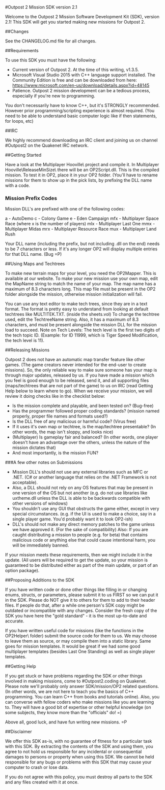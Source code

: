 #Outpost 2 Mission SDK version 2.1

Welcome to the Outpost 2 Mission Software Development Kit (SDK), version 2.1! This SDK will get you started making new missions for Outpost 2.

##Changes

See the CHANGELOG.md file for all changes.

##Requirements

To use this SDK you must have the following:

- Current version of Outpost 2. At the time of this writing, v1.3.5.
- Microsoft Visual Studio 2015 with C++ language support installed. The Community Edition is free and can be downloaded from here: https://www.microsoft.com/en-us/download/details.aspx?id=48145
- Patience. Outpost 2 mission development can be a tedious process, especially if you're new to programming.

You don't necessarily have to know C++, but it's STRONGLY recommended. However prior programming/scripting experience is almost required. (You need to be able to understand basic computer logic like if then statements, for loops, etc)

##IRC

We highly recommend downloading an IRC client and joining us on channel #Outpost2 on the Quakenet IRC network.

##Getting Started

Have a look at the Multiplayer Hooville\ project and compile it. In Multiplayer Hooville\ReleaseMinSize\ there will be an OP2Script.dll. This is the compiled mission. To test it in OP2, place it in your OP2 folder. (You'll have to rename missions for them to show up in the pick lists, by prefixing the DLL name with a code.

### Mission Prefix Codes

Mission DLL's are prefixed with one of the following codes:

a - AutoDemo
c - Colony Game
e - Eden Campaign
mfx - Multiplayer Space Race (where x is the number of players)
mlx - Multiplayer Last One
mmx - Multiplayer Midas
mrx - Multiplayer Resource Race
mux - Multiplayer Land Rush

Your DLL name (including the prefix, but not including .dll on the end) needs to be 7 characters or less. If it's any longer OP2 will display multiple entries for that DLL name. (Bug =P)

##Using Maps and Techtrees

To make new terrain maps for your level, you need the OP2Mapper. This is available at our website. To make your new mission use your own map, edit the MapName string to match the name of your map. The map name has a maximum of 8.3 characters long. This map file must be present in the OP2 folder alongside the mission, otherwise mission initialization will fail.

You can use any text editor to make tech trees, since they are in a text format. The format is pretty easy to understand from looking at default techtrees like MULTITEK.TXT. (inside the sheets.vol) To change the techtree used, edit the TechtreeName string. Also, it has a maximum of 8.3 characters, and must be present alongside the mission DLL for the mission load to succeed. Note on Tech Levels: The tech level is the first two digits of the tech topic ID. (Example: for ID 11999, which is Tiger Speed Modification, the tech level is 11).

##Releasing Missions

Outpost 2 does not have an automatic map transfer feature like other games. (The game creators never intended for the end-user to create missions).
So, the only reliable way to make sure someone has your map is through major updates, released by us.
If you have made a mission which you feel is good enough to be released, send it, and all supporting files (maps/techtrees that are not part of the game) to us on IRC (read Getting Help below to learn where to go).
When we receive your mission, we will review it doing checks like in the checklist below:
- Is the mission complete and playable, and been tested on? (Bug-free)
- Has the programmer followed proper coding standards? (mission named properly, proper file names and formats used?)
- Is the DLL free of any malicious or harmful code? (Virus free)
- If it uses it's own map or techtree, is the map/techtree presentable? (In other words, the map isn't sloppy, and looks nice)
- (Multiplayer) Is gameplay fair and balanced? (In other words, one player doesn't have an advantage over the others, unless the nature of the mission dictates that)
- And most importantly, is the mission FUN?

###A few other notes on Submissions

- Mission DLL's should not use any external libraries such as MFC or .NET. (C# or another language that relies on the .NET Framework is not acceptable).
- Also, a DLL should not rely on any OS features that may be present in one version of the OS but not another (e.g. do not use libraries like uxtheme.dll unless the DLL is able to be backwards compatible with other versions of windows)
- You shouldn't use any GUI that obstructs the game either, except in very special circumstances. (e.g. if the UI is used to make a choice, say in a single player game. You'd probably want it to look OP2-ish)
- DLL's should not make any direct memory patches to the game unless we have approved it. (For the sake of compatibility)
Also: If you are caught distributing a mission to people (e.g. for beta) that contains malicious code or anything else that could cause intentional harm, you will be immediately banned.

If your mission meets these requirements, then we might include it in the update. (All users will be required to get the update, so your mission is guaranteed to be distributed either as part of the main update, or part of an option package).

##Proposing Additions to the SDK

If you have written code or done other things like filling in or changing enums, structs, or parameters, please submit it to us FIRST so we can put it in the SDK.
Please do NOT give it to others for them to add to their header files. If people do that, after a while one person's SDK copy might be outdated or incompatible with any changes.
Consider the fresh copy of the SDK you have here the "gold standard" - it is the most up-to-date and accurate.

If you have written useful code for missions (like the functions in the OP2Helper\ folder) submit the source code for them to us. We may choose to leave them as source, or may compile them into a static library.
Same goes for mission templates. It would be great if we had some good multiplayer templates (besides Last One Standing) as well as single player templates.

##Getting Help

If you get stuck or have problems regarding the SDK or other things involved in making missions, come to #Outpost2.coding on Quakenet.
Please note we'll probably only answer SDK/mission/OP2 related questions. (In other words, we are not here to teach you the basics of C++ programming. You can learn C++ from books and tutorials online).
Also, you can converse with fellow coders who make missions like you are learning to. They will have a good bit of expertise or other helpful knowledge (on some subjects, they know more than the "officials" do! =)

Above all, good luck, and have fun writing new missions. =P

##Disclaimer

We offer this SDK as-is, with no guarantee of fitness for a particular task with this SDK. By extracting the contents of the SDK and using them, you agree to not hold us responsible for any incidental or consequential damages to persons or property when using this SDK. We cannot be held responsible for any bugs or problems with this SDK that may cause your computer to crash or lose data.

If you do not agree with this policy, you must destroy all parts to the SDK and any files created with it at once.
